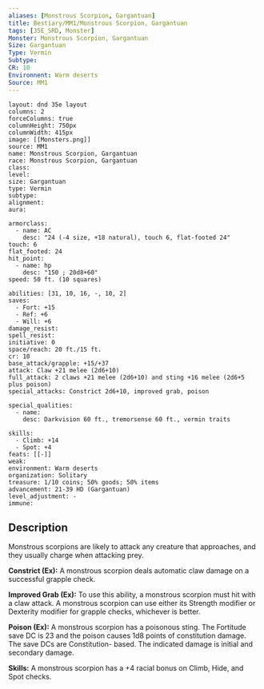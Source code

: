 ```yaml
---
aliases: [Monstrous Scorpion, Gargantuan]
title: Bestiary/MM1/Monstrous Scorpion, Gargantuan
tags: [35E_SRD, Monster]
Monster: Monstrous Scorpion, Gargantuan
Size: Gargantuan
Type: Vermin
Subtype: 
CR: 10
Environnent: Warm deserts
Source: MM1
---
```


```statblock
layout: dnd 35e layout
columns: 2
forceColumns: true
columnHeight: 750px
columnWidth: 415px
image: [[Monsters.png]]
source: MM1
name: Monstrous Scorpion, Gargantuan
race: Monstrous Scorpion, Gargantuan
class: 
level: 
size: Gargantuan
type: Vermin
subtype: 
alignment: 
aura: 

armorclass:
  - name: AC
    desc: "24 (-4 size, +18 natural), touch 6, flat-footed 24"
touch: 6
flat_footed: 24
hit_point:
  - name: hp
    desc: "150 ; 20d8+60"
speed: 50 ft. (10 squares)

abilities: [31, 10, 16, -, 10, 2]
saves:
  - Fort: +15
  - Ref: +6
  - Will: +6
damage_resist: 
spell_resist: 
initiative: 0
space/reach: 20 ft./15 ft.
cr: 10
base_attack/grapple: +15/+37
attack: Claw +21 melee (2d6+10)
full_attack: 2 claws +21 melee (2d6+10) and sting +16 melee (2d6+5 plus poison)
special_attacks: Constrict 2d6+10, improved grab, poison

special_qualities:
  - name: 
    desc: Darkvision 60 ft., tremorsense 60 ft., vermin traits

skills:
  - Climb: +14
  - Spot: +4
feats: [[-]]
weak: 
environment: Warm deserts
organization: Solitary
treasure: 1/10 coins; 50% goods; 50% items
advancement: 21-39 HD (Gargantuan)
level_adjustment: -
immune: 
```

## Description

<p>Monstrous scorpions are likely to attack any creature that approaches, and they usually charge when attacking prey.</p>
<p>
            <b>Constrict (Ex):</b> A monstrous scorpion deals automatic claw damage on a successful grapple check.</p>
<p>
            <b>Improved Grab (Ex):</b> To use this ability, a monstrous scorpion must hit with a claw attack. A monstrous scorpion can use either its Strength modifier or Dexterity modifier for grapple checks, whichever is better.</p>
<p>
            <b>Poison (Ex):</b> A monstrous scorpion has a poisonous sting. The Fortitude save DC is 23 and the poison causes 1d8 points of constitution damage. The save DCs are Constitution- based. The indicated damage is initial and secondary damage.</p>
<p>
            <b>Skills:</b> A monstrous scorpion has a +4 racial bonus on Climb, Hide, and Spot checks.</p>